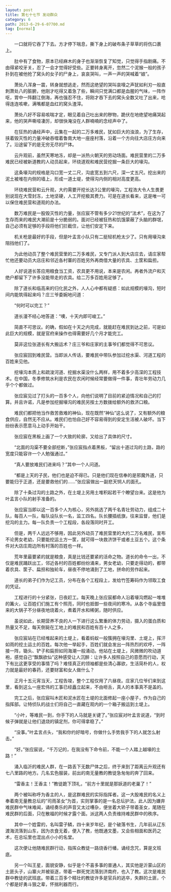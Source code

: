 ```yaml
---
layout: post
title: 第七十七节 发动群众
category: 6
path: 2013-6-29-6-07700.md
tag: [normal]
---
```


　　一口就将它吞了下去。方才停下喘息，撕下身上的破布条子草草的将伤口裹上。

　　肚中有了食物，原本已经麻木的身子也渐渐恢复了知觉，只觉得手指剧痛。不由得紧咬牙关，忍了一会才觉得好受些。正要转身离开，忽然二个泥猴一般的孩子扑到在被他抢了窝头的女子的尸身上，哀哀哭叫，一声一声的哭喊着“娘”。

　　萧处八浑身一震，转身就想逃走，然而这绝望的哭叫哀嚎之声犹如利刃一般直刺萧处八的脏腑，他刚才吃得又着急了些，瞬间只觉满口都是血腥的气味，一阵作呕，胃中一阵翻江倒海，再也强忍不住，将刚才吞下去的窝头全数又吐了出来，呛得连连咳嗽，满嘴都是血红的窝头渣滓。

　　萧处八好不容易咳喘才定，眼见着自己吐出来的秽物，跪伏在地绝望地痛哭起来，他的哭声嘶哑凄厉，却很快淹没在人群喃喃的念经声中了。

　　在狂热的诵经声中，云集在一起的二万多难民，犹如巨大的浊浪，为了生存，挟着毁灭性的力量冲破吞噬着鲁南大地一座座村落，沿着一个方向往大店庄方向来了。沿途留下的是无穷无尽的尸体。

　　云升观前，虽然天寒地冻，却是一派热火朝天的劳动场面。难民营里的二万多难民已经被新道教的人动员起来，环绕道观和难民营挖掘一条巨大的壕沟。

　　这条壕沟的规格是沟口宽一丈二尺，沟底宽五到六尺，深一丈五尺。挖出来的泥土被堆在内侧的墙上，形成一道土堤，使得沟内侧的相对高度更高。

　　环绕难民营和云升观，大约需要开挖长达3公里的壕沟，工程浩大令人生畏更别说现在大雪封冻，土地坚硬，人工开挖极其费力。可是在道长看来，这是唯一可以保住难民营和道观的办法。

　　数万难民是一股毁灭性的力量，张应宸不管有多少21世纪的“法术”，在这为了生存而来的难民大潮前是十分脆弱的。面对已经被狂热和饥饿蒙蔽了头脑的群氓，自己必须有足够的手段将他们拦截住，让他们安定下来。

　　机关枪是最好的手段，但是叶孟言小队只有二挺轻机枪太少了。只有用壕沟来阻挡他们了。

　　为此他动员了整个难民营里的二万多难民，又专门派人到大店庄去，请庄家帮忙他还要动员大店庄和邻近各村寨的百姓另外再商借大量的农具、土筐和扁担。

　　人好说道长答应用粮食当工资，农具更不用说，本来是农闲。再者外流户和灭绝户都留下了许多没能带走的农具。给二万多百姓用足够了。

　　除了道长和临高来的归化民之外，人人心中都有疑惑：如此规模的壕沟，短时间内能筑得起来吗？庄三爷委婉地问道：

　　“何时可以完工？”

　　道长漫不经心地答道：“噢，十天内即可峻工。”

　　简直不可思议。的确，假如在十天之内完成，就能赶在难民到达之前，可是如此巨大的规模，就是官府来操作也得需要好几个月才能完工。

　　莫非这位张道长有大搬运术？庄三爷和庄家的主事爷们都觉得不可思议。

　　张应宸回到难民营。当即派人传话，要难民中带队参加过挖水渠、河道工程的百姓来见他。

　　挖壕沟本质上和疏浚河道、挖掘水渠没什么两样，用不着多少高深的工程技术。在中国，冬季修筑水利是农民在农闲时候经常要做得一件事，青壮年劳动力几乎个个都做过。

　　张应宸见过了打头的一百多个人，向他们说明了目前的紧迫情况和自己的打算。并且许诺，凡是参加挖掘壕沟的难民另按土方数拨给额外的救济口粮。

　　难民们都把他当作救苦救难的神仙，现在既然“神仙”这么说了，又有额外的粮食供应，自然无不应从。难民们也怕自己好不容易得到的安定生活被人破坏。当下纷纷表示愿意马上动手开始干。

　　张应宸在黑板上画了一个大致的轮廓，又给出了具体的尺寸。

　　“北面的沟渠不要全部挖断，”张应宸指点着黑板，“留出十道过沟的土路，路的宽度只能容许一个人勉强通过。”

　　“真人要放难民们进来吗？”其中一个人问道。

　　“都是上天的子民，他们也是迫不得已。只是他们现在信奉的是邪魔外道，只要能归于正道，还是要救他们的……”张应宸做出一副悲天悯人的面孔。

　　除了十条过沟的土路之外，在土堤上另用土堆积起若干个瞭望台来。这是他为叶孟言小队的射手准备的。

　　张应宸当即以这一百多个人为核心，另外挑选了两千名青壮劳动力，组成二十队，每百人一队，每队设队长一名，监工四名。队长腰插纸旗，往来监督，他们是挖沟的主力。每一队负责一个工程段，各段落同时开工。

　　但是，两千人远远不够用，因此另外动员了难民营里的大约二万名难民，宣布不论男女老幼，只要能挖运土方一筐，就可得一块救济饼干或者土豆五个。这个条件对大店庄周边所有村落的百姓也一样。

　　荒年里最要紧的就是粮食，真是比钱还要紧的活命之物。道长的命令一出，不仅是难民踊跃出工，邻近各村的百姓都纷纷涌来，男女老幼，只要走得动的，都带着农具、筐子、扁担和独轮车，昼夜不停地涌到了工地，拼命的劳作起来。

　　道长的弟子们作为记工员，分布在各个工程段上，发给竹签筹码作为领取工食的凭证。

　　工程进行的十分紧张，日夜赶工。每天晚上张应宸都命人沿着壕沟燃起一堆堆的篝火，让百姓们们施工有个照亮，同时也抵御一些夜间的寒冷。从各个寺庙里借来的大锅子不分昼夜地烧着火，煮着开水和稀粥，随时供应。

　　虽说如此，长期营养不良的人一下进行这么繁重的体力劳动，摄入的蛋白质和热量又不足，每天倒毙在工地上的难民和百姓有百十人之多，

　　张应宸站在已经堆起来的土堤上，看着蚂蚁一般簇拥在壕沟里、土堤上，挥汗如雨的挖土运土的百姓。每次他一举起手，百姓们就会发出一阵热烈的欢呼，一阵接一阵，锄头、铲子和扁担如同海潮一般涌动。他站在土堤上，风微微的吹动道袍，感觉自己“飘飘欲仙”这种感受让人沉醉：让许多人按照自己的意愿而行动，天下有比这更享受的事情了吗？难怪真正的领袖都是些清心寡欲，生活简朴的人，权力就是最好的春药，还要财富和女人做什么？

　　正月十五元宵当天，工程告竣，整个工程仅用了六昼夜。庄家几位爷们来到这里，看到这么一座宏伟的工事已经矗立起来，不由咂舌，真人的本事真不是盖的。

　　完工之后，张应宸叫木匠和泥水匠在土堤的北面修起一座小屋子，作为自己的指挥部。让特侦队的战士们将自己一直藏在观内的一个箱子搬运到土堤上。

　　“小叶，等难民一到，你手下的人马就是关键了。”张应宸对叶孟言说道，“到时候子弹就是让他们退烧的镇定剂，你可得拿稳了。”

　　“没事。”叶孟言点头，“我和你约好暗号，你做什么手势我手下的人就怎么射击。”

　　“好。”张应宸说，“千万记的，在我没有下命令前，不能一个人踏上越壕的土路！”

　　涌入临沂的难民人群，在一路丢下无数尸体之后，终于来到了距离云升观还有七八里路的地方。几名玄色服装，前出的南无量教的教徒急匆匆的奔了回来。

　　“雷香主！王香主！”教徒跪下顶礼，“前方十里就是那妖道的老巢了！”

　　两个被叫称呼为香主的人，是这群难民的实际指挥者。这一大股难民的名义上奉着南无量教总坛的“司雨圣女”为首，实则掌事的是一名总坛护法，此人因为嫌弃难民群中气味难闻，诵经奏乐的声音又太过嘈杂，便坐着大轿子带着圣女，尾随在难民群的后面，只在散福的时候才露个面。派这两人负责维持难民群中的秩序。

　　其中一个姓雷的，名叫雷子鳞，四十来岁年纪，是个破落书生，几年前从辽东渡海流落到山东，因为衣食无着，便入了教，他既通文墨，又会些相面和医药之术，在总坛里也混出点小小的名堂。

　　这次便让他随难民群行动，指挥众教徒一路烧香行幡，诵经念咒，算是文班底。

　　另一个叫王星，面貌安静，似乎是个不喜多事的普通人，其实他是沂蒙山区的土匪头子，山寨火并被驱逐，带着一群死党流落到济南府，也入了教。这次是难民群中教徒的武班底。带着三百多个精壮的教徒许多是官兵的逃卒，失群的土匪，个个都是好勇斗狠之辈，怀揣利器而行。
